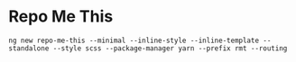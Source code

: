 # Repo Me This

```
ng new repo-me-this --minimal --inline-style --inline-template --standalone --style scss --package-manager yarn --prefix rmt --routing
```
